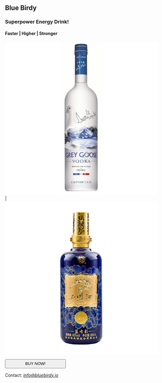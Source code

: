 ## **Blue Birdy**
### Superpower Energy Drink!
#### Faster | Higher | Stronger

![Bottled Drink](/images/drink.jpeg) | ![Bottled Drink 2](/images/drink2.jpeg)

<button name="buyButton" style="height:30px;width:200px;text-align: center" onclick="alert('Cheers!')">
BUY NOW!
</button>

Contact: *info@bluebirdy.io*